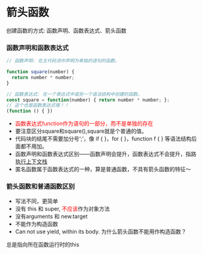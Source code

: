 # 箭头函数
创建函数的方式: 函数声明、函数表达式、箭头函数
### 函数声明和函数表达式
```js
// 函数声明: 在主代码流中声明为单独的语句的函数。

function square(number) {
  return number * number;
}

// 函数表达式: 在一个表达式中或另一个语法结构中创建的函数。
const square = function(number) { return number * number; };
// 这个也是函数表达式哦！！
(function () { })
```
- <font color=red>函数表达式function作为语句的一部分，而不是单独的存在</font>
- 要注意区分square和square(),square就是个普通的值。
- 代码块的结尾不需要加分号‘;’，像 if { }，for { }，function f { } 等语法结构后面都不用加。
- 函数声明和函数表达式区别——函数声明会提升，函数表达式不会提升，指路[执行上下文栈](base/javascript/ecStack.md)
- 匿名函数属于函数表达式的一种，算是普通函数，不具有箭头函数的特征～

### 箭头函数和普通函数区别
- 写法不同，更简单
- 没有 this 和 super, <font color='red'>不应该</font>作为对象方法
- 没有arguments 和 new.target
- 不能作为构造函数
- Can not use yield, within its body.
为什么箭头函数不能用作构造函数？

总是指向所在函数运行时的this

